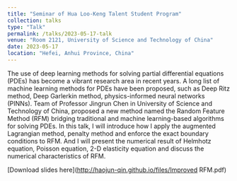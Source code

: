 ```yaml
---
title: "Seminar of Hua Loo-Keng Talent Student Program"
collection: talks
type: "Talk"
permalink: /talks/2023-05-17-talk
venue: "Room 2121, University of Science and Technology of China"
date: 2023-05-17
location: "Hefei, Anhui Province, China"
---
```


The use of deep learning methods for solving partial differential equations (PDEs) has become a vibrant research area in recent years. A long list of machine learning methods for PDEs have been proposed, such as Deep Ritz method, Deep Garlerkin method, physics-informed neural networks (PINNs). Team of Professor Jingrun Chen in University of Science and Technology of China, proposed a new method named the Random Feature Method (RFM) bridging traditional and machine learning-based algorithms for solving PDEs. In this talk, I will introduce how I apply the augmented Lagrangian method, penalty method and enforce the exact boundary conditions to RFM. And I will present the numerical result of Helmhotz equation, Poisson equation, 2-D elasticity equation and discuss the numerical characteristics of RFM.

[Download slides here](http://haojun-qin.github.io/files/Improved RFM.pdf)
